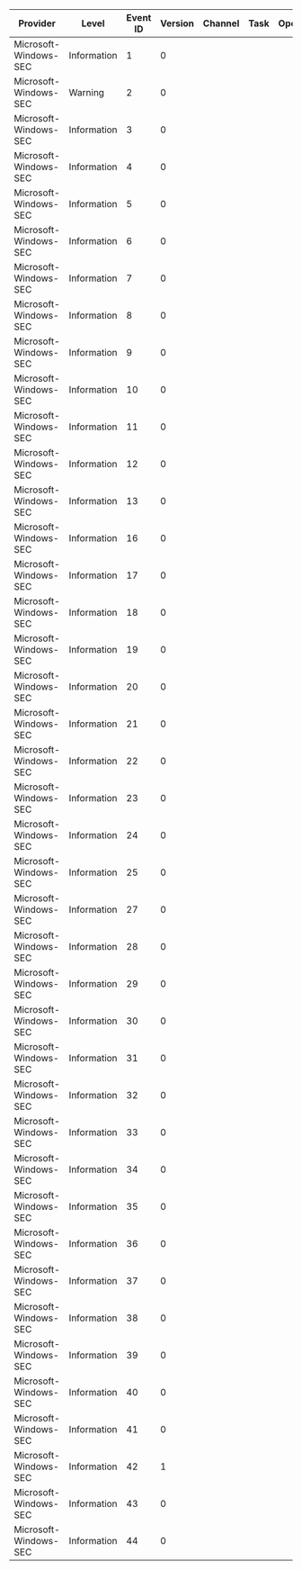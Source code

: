 Provider               |  Level        |  Event ID  |  Version  |  Channel  |  Task  |  Opcode  |  Keyword  |  Message
-----------------------|---------------|------------|-----------|-----------|--------|----------|-----------|---------
Microsoft-Windows-SEC  |  Information  |  1         |  0        |           |        |          |  Event1   |
Microsoft-Windows-SEC  |  Warning      |  2         |  0        |           |        |          |           |
Microsoft-Windows-SEC  |  Information  |  3         |  0        |           |        |          |           |
Microsoft-Windows-SEC  |  Information  |  4         |  0        |           |        |          |  Event4   |
Microsoft-Windows-SEC  |  Information  |  5         |  0        |           |        |          |  Event5   |
Microsoft-Windows-SEC  |  Information  |  6         |  0        |           |        |          |  Event6   |
Microsoft-Windows-SEC  |  Information  |  7         |  0        |           |        |          |  Event7   |
Microsoft-Windows-SEC  |  Information  |  8         |  0        |           |        |          |  Event8   |
Microsoft-Windows-SEC  |  Information  |  9         |  0        |           |        |          |  Event9   |
Microsoft-Windows-SEC  |  Information  |  10        |  0        |           |        |          |  Event10  |
Microsoft-Windows-SEC  |  Information  |  11        |  0        |           |        |          |  Event11  |
Microsoft-Windows-SEC  |  Information  |  12        |  0        |           |        |          |  Event12  |
Microsoft-Windows-SEC  |  Information  |  13        |  0        |           |        |          |  Event13  |
Microsoft-Windows-SEC  |  Information  |  16        |  0        |           |        |          |  Event16  |
Microsoft-Windows-SEC  |  Information  |  17        |  0        |           |        |          |  Event17  |
Microsoft-Windows-SEC  |  Information  |  18        |  0        |           |        |          |  Event18  |
Microsoft-Windows-SEC  |  Information  |  19        |  0        |           |        |          |  Event19  |
Microsoft-Windows-SEC  |  Information  |  20        |  0        |           |        |          |  Event20  |
Microsoft-Windows-SEC  |  Information  |  21        |  0        |           |        |          |  Event21  |
Microsoft-Windows-SEC  |  Information  |  22        |  0        |           |        |          |  Event22  |
Microsoft-Windows-SEC  |  Information  |  23        |  0        |           |        |          |  Event23  |
Microsoft-Windows-SEC  |  Information  |  24        |  0        |           |        |          |  Event24  |
Microsoft-Windows-SEC  |  Information  |  25        |  0        |           |        |          |  Event25  |
Microsoft-Windows-SEC  |  Information  |  27        |  0        |           |        |          |  Event27  |
Microsoft-Windows-SEC  |  Information  |  28        |  0        |           |        |          |  Event28  |
Microsoft-Windows-SEC  |  Information  |  29        |  0        |           |        |          |  Event29  |
Microsoft-Windows-SEC  |  Information  |  30        |  0        |           |        |          |  Event30  |
Microsoft-Windows-SEC  |  Information  |  31        |  0        |           |        |          |  Event31  |
Microsoft-Windows-SEC  |  Information  |  32        |  0        |           |        |          |  Event32  |
Microsoft-Windows-SEC  |  Information  |  33        |  0        |           |        |          |  Event33  |
Microsoft-Windows-SEC  |  Information  |  34        |  0        |           |        |          |  Event34  |
Microsoft-Windows-SEC  |  Information  |  35        |  0        |           |        |          |           |
Microsoft-Windows-SEC  |  Information  |  36        |  0        |           |        |          |           |
Microsoft-Windows-SEC  |  Information  |  37        |  0        |           |        |          |           |
Microsoft-Windows-SEC  |  Information  |  38        |  0        |           |        |          |           |
Microsoft-Windows-SEC  |  Information  |  39        |  0        |           |        |          |           |
Microsoft-Windows-SEC  |  Information  |  40        |  0        |           |        |          |           |
Microsoft-Windows-SEC  |  Information  |  41        |  0        |           |        |          |           |
Microsoft-Windows-SEC  |  Information  |  42        |  1        |           |        |          |           |
Microsoft-Windows-SEC  |  Information  |  43        |  0        |           |        |          |           |
Microsoft-Windows-SEC  |  Information  |  44        |  0        |           |        |          |           |